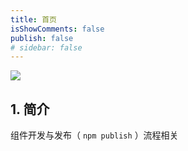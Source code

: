 ```yaml
---
title: 首页
isShowComments: false
publish: false
# sidebar: false
---
```


![](https://tva1.sinaimg.cn/large/0081Kckwly1gk8xee7tgoj30m808c74h.jpg)


## 1. 简介

组件开发与发布（ `npm publish` ）流程相关
